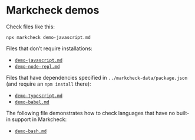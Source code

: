 # Markcheck demos

Check files like this:

```
npx markcheck demo-javascript.md
```

Files that don’t require installations:

* [`demo-javascript.md`](demo-javascript.md?plain=1)
* [`demo-node-repl.md`](demo-node-repl.md?plain=1)

Files that have dependencies specified in `../markcheck-data/package.json` (and require an `npm install` there):

* [`demo-typescript.md`](demo-typescript.md?plain=1)
* [`demo-babel.md`](demo-babel.md?plain=1)

The following file demonstrates how to check languages that have no built-in support in Markcheck:

* [`demo-bash.md`](demo-bash.md?plain=1)
